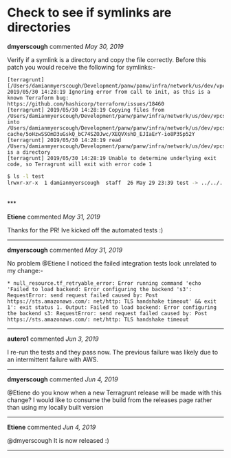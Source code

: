 # Check to see if symlinks are directories

**dmyerscough** commented *May 30, 2019*

Verify if a symlink is a directory and copy the file correctly. Before this patch you would receive the following for symlinks:-

```
[terragrunt] [/Users/damianmyerscough/Development/panw/panw/infra/network/us/dev/vpcs] 2019/05/30 14:28:19 Ignoring error from call to init, as this is a known Terraform bug: https://github.com/hashicorp/terraform/issues/18460
[terragrunt] 2019/05/30 14:28:19 Copying files from /Users/damianmyerscough/Development/panw/panw/infra/network/us/dev/vpcs into /Users/damianmyerscough/Development/panw/panw/infra/network/us/dev/vpcs/.terragrunt-cache/5oHzwSSOmD3uGskQ_bC74SZOJwc/XEQVXshD_EJIaErY-io8P3Sp52Y
[terragrunt] 2019/05/30 14:28:19 read /Users/damianmyerscough/Development/panw/panw/infra/network/us/dev/vpcs/test: is a directory
[terragrunt] 2019/05/30 14:28:19 Unable to determine underlying exit code, so Terragrunt will exit with error code 1
```

```bash
$ ls -l test
lrwxr-xr-x  1 damianmyerscough  staff  26 May 29 23:39 test -> ../../../modules/net/test/
```


<br />
***


**Etiene** commented *May 31, 2019*

Thanks for the PR! Ive kicked off the automated tests :)
***

**dmyerscough** commented *May 31, 2019*

No problem @Etiene I noticed the failed integration tests look unrelated to my change:-

```
* null_resource.tf_retryable_error: Error running command 'echo 'Failed to load backend: Error configuring the backend 's3': RequestError: send request failed caused by: Post https://sts.amazonaws.com/: net/http: TLS handshake timeout' && exit 1': exit status 1. Output: Failed to load backend: Error configuring the backend s3: RequestError: send request failed caused by: Post https://sts.amazonaws.com/: net/http: TLS handshake timeout
```
***

**autero1** commented *Jun 3, 2019*

I re-run the tests and they pass now. The previous failure was likely due to an intermittent failure with AWS.
***

**dmyerscough** commented *Jun 4, 2019*

@Etiene do you know when a new Terragrunt release will be made with this change? I would like to consume the build from the releases page rather than using my locally built version
***

**Etiene** commented *Jun 4, 2019*

@dmyerscough It is now released :)
***

